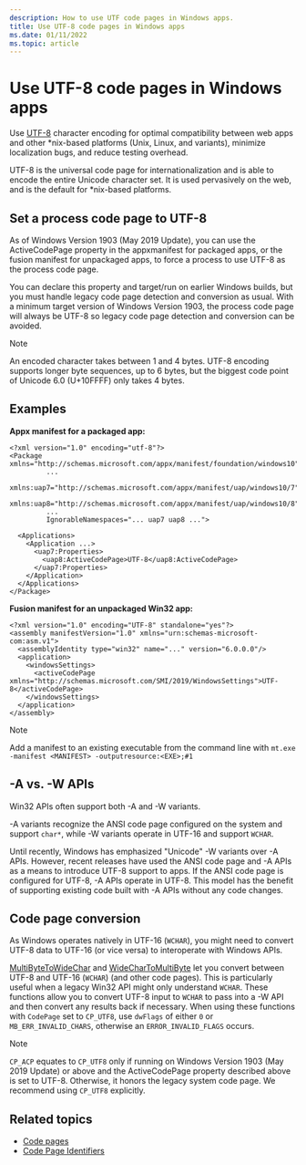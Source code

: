 ```yaml
---
description: How to use UTF code pages in Windows apps.
title: Use UTF-8 code pages in Windows apps
ms.date: 01/11/2022
ms.topic: article
---
```


# Use UTF-8 code pages in Windows apps

Use [UTF-8](http://www.utf-8.com/) character encoding for optimal compatibility between web apps and other \*nix-based platforms (Unix, Linux, and variants), minimize localization bugs, and reduce testing overhead.

UTF-8 is the universal code page for internationalization and is able to encode the entire Unicode character set. It is used pervasively on the web, and is the default for *nix-based platforms.

## Set a process code page to UTF-8

As of Windows Version 1903 (May 2019 Update), you can use the ActiveCodePage property in the appxmanifest for packaged apps, or the fusion manifest for unpackaged apps, to force a process to use UTF-8 as the process code page.

You can declare this property and target/run on earlier Windows builds, but you must handle legacy code page detection and conversion as usual. With a minimum target version of Windows Version 1903, the process code page will always be UTF-8 so legacy code page detection and conversion can be avoided.

> [!NOTE]
> An encoded character takes between 1 and 4 bytes. UTF-8 encoding supports longer byte sequences, up to 6 bytes, but the biggest code point of Unicode 6.0 (U+10FFFF) only takes 4 bytes.

## Examples

**Appx manifest for a packaged app:**

```xaml
<?xml version="1.0" encoding="utf-8"?>
<Package xmlns="http://schemas.microsoft.com/appx/manifest/foundation/windows10"
         ...
         xmlns:uap7="http://schemas.microsoft.com/appx/manifest/uap/windows10/7"
         xmlns:uap8="http://schemas.microsoft.com/appx/manifest/uap/windows10/8"
         ...
         IgnorableNamespaces="... uap7 uap8 ...">

  <Applications>
    <Application ...>
      <uap7:Properties>
        <uap8:ActiveCodePage>UTF-8</uap8:ActiveCodePage>
      </uap7:Properties>
    </Application>
  </Applications>
</Package>
```

**Fusion manifest for an unpackaged Win32 app:**

``` xaml
<?xml version="1.0" encoding="UTF-8" standalone="yes"?>
<assembly manifestVersion="1.0" xmlns="urn:schemas-microsoft-com:asm.v1">
  <assemblyIdentity type="win32" name="..." version="6.0.0.0"/>
  <application>
    <windowsSettings>
      <activeCodePage xmlns="http://schemas.microsoft.com/SMI/2019/WindowsSettings">UTF-8</activeCodePage>
    </windowsSettings>
  </application>
</assembly>
```

> [!NOTE]
> Add a manifest to an existing executable from the command line with `mt.exe -manifest <MANIFEST> -outputresource:<EXE>;#1`

## -A vs. -W APIs
  
Win32 APIs often support both -A and -W variants.

-A variants recognize the ANSI code page configured on the system and support `char*`, while -W variants operate in UTF-16 and support `WCHAR`.

Until recently, Windows has emphasized "Unicode" -W variants over -A APIs. However, recent releases have used the ANSI code page and -A APIs as a means to introduce UTF-8 support to apps. If the ANSI code page is configured for UTF-8, -A APIs operate in UTF-8. This model has the benefit of supporting existing code built with -A APIs without any code changes.

## Code page conversion

As Windows operates natively in UTF-16 (`WCHAR`), you might need to convert UTF-8 data to UTF-16 (or vice versa) to interoperate with Windows APIs.

[MultiByteToWideChar](/windows/desktop/api/stringapiset/nf-stringapiset-multibytetowidechar) and [WideCharToMultiByte](/windows/desktop/api/stringapiset/nf-stringapiset-widechartomultibyte) let you convert between UTF-8 and UTF-16 (`WCHAR`) (and other code pages). This is particularly useful when a legacy Win32 API might only understand `WCHAR`. These functions allow you to convert UTF-8 input to `WCHAR` to pass into a -W API and then convert any results back if necessary.
When using these functions with `CodePage` set to `CP_UTF8`, use `dwFlags` of either `0` or `MB_ERR_INVALID_CHARS`, otherwise an `ERROR_INVALID_FLAGS` occurs.

> [!NOTE]
> `CP_ACP` equates to `CP_UTF8` only if running on Windows Version 1903 (May 2019 Update) or above and the ActiveCodePage property described above is set to UTF-8. Otherwise, it honors the legacy system code page. We recommend using `CP_UTF8` explicitly.

## Related topics

- [Code pages](/windows/desktop/Intl/code-pages)
- [Code Page Identifiers](/windows/desktop/Intl/code-page-identifiers)
